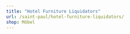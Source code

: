 ```yaml
---
title: "Hotel Furniture Liquidators"
url: /saint-paul/hotel-furniture-liquidators/
shop: Möbel
---
```

